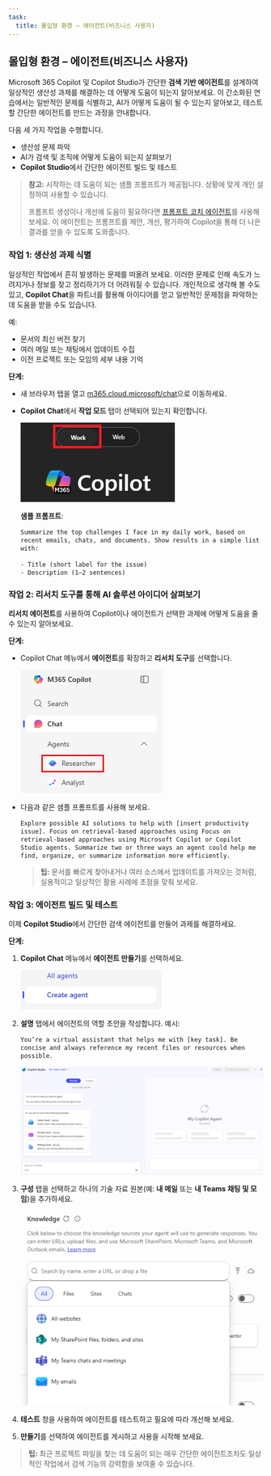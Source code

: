 ```yaml
---
task:
  title: 몰입형 환경 – 에이전트(비즈니스 사용자)
---
```


## 몰입형 환경 – 에이전트(비즈니스 사용자)

Microsoft 365 Copilot 및 Copilot Studio가 간단한 **검색 기반 에이전트**를 설계하여 일상적인 생산성 과제를 해결하는 데 어떻게 도움이 되는지 알아보세요. 이 간소화된 연습에서는 일반적인 문제를 식별하고, AI가 어떻게 도움이 될 수 있는지 알아보고, 테스트할 간단한 에이전트를 만드는 과정을 안내합니다.  

다음 세 가지 작업을 수행합니다.

- 생산성 문제 파악  
- AI가 검색 및 조직에 어떻게 도움이 되는지 살펴보기  
- **Copilot Studio**에서 간단한 에이전트 빌드 및 테스트  

> **참고:** 시작하는 데 도움이 되는 샘플 프롬프트가 제공됩니다. 상황에 맞게 개인 설정하여 사용할 수 있습니다.  
>
> 프롬프트 생성이나 개선에 도움이 필요하다면 <a href="https://appsource.microsoft.com/en-us/product/office/WA200007578" target="_blank">프롬프트 코치 에이전트</a>를 사용해 보세요. 이 에이전트는 프롬프트를 제안, 개선, 평가하여 Copilot을 통해 더 나은 결과를 얻을 수 있도록 도와줍니다.

### 작업 1: 생산성 과제 식별  

일상적인 작업에서 흔히 발생하는 문제를 떠올려 보세요. 이러한 문제로 인해 속도가 느려지거나 정보를 찾고 정리하기가 더 어려워질 수 있습니다. 개인적으로 생각해 볼 수도 있고, **Copilot Chat**을 파트너를 활용해 아이디어를 얻고 일반적인 문제점을 파악하는 데 도움을 받을 수도 있습니다.

예:

- 문서의 최신 버전 찾기  
- 여러 메일 또는 채팅에서 업데이트 수집  
- 이전 프로젝트 또는 모임의 세부 내용 기억  

**단계:**  

- 새 브라우저 탭을 열고 [m365.cloud.microsoft/chat](https://m365.cloud.microsoft/chat)으로 이동하세요. 

- **Copilot Chat**에서 **작업 모드** 탭이 선택되어 있는지 확인합니다.  

   ![Copilot Chat의 작업 모드 탭을 보여 주는 스크린샷](../Prompts/Media/work-mode.png)  

    **샘플 프롬프트**:

    ```text
    Summarize the top challenges I face in my daily work, based on recent emails, chats, and documents. Show results in a simple list with: 
    
    - Title (short label for the issue) 
    - Description (1–2 sentences) 
    ```  

### 작업 2: 리서치 도구를 통해 AI 솔루션 아이디어 살펴보기  

**리서치 에이전트**를 사용하여 Copilot이나 에이전트가 선택한 과제에 어떻게 도움을 줄 수 있는지 알아보세요.

**단계:**  

- Copilot Chat 메뉴에서 **에이전트**를 확장하고 **리서치 도구**를 선택합니다.  

   ![M365 Copilot 메뉴에서 선택된 리서치 도구를 보여 주는 스크린샷](../Prompts/Media/researcher.png)  

- 다음과 같은 샘플 프롬프트를 사용해 보세요.  

   ```text
   Explore possible AI solutions to help with [insert productivity issue]. Focus on retrieval-based approaches using Focus on retrieval-based approaches using Microsoft Copilot or Copilot Studio agents. Summarize two or three ways an agent could help me find, organize, or summarize information more efficiently.
   ```  

    > **팁:** 문서를 빠르게 찾아내거나 여러 소스에서 업데이트를 가져오는 것처럼, 실용적이고 일상적인 활용 사례에 초점을 맞춰 보세요.  

### 작업 3: 에이전트 빌드 및 테스트  

이제 **Copilot Studio**에서 간단한 검색 에이전트를 만들어 과제를 해결하세요.  

**단계:**  

1. **Copilot Chat** 메뉴에서 **에이전트 만들기**를 선택하세요.

   ![에이전트 만들기 링크를 보여 주는 스크린샷](../Prompts/Media/create-agent.png)  

1. **설명** 탭에서 에이전트의 역할 초안을 작성합니다. 예시:  

   ```text
   You’re a virtual assistant that helps me with [key task]. Be concise and always reference my recent files or resources when possible.
   ```  

   ![샘플 프롬프트가 채워진 에이전트 설명을 보여 주는 스크린샷](../Prompts/Media/create-agent-through-describe.png)  

1. **구성** 탭을 선택하고 하나의 기술 자료 원본(예: **내 메일** 또는 **내 Teams 채팅 및 모임**)을 추가하세요.

    ![에이전트 작성기의 기술 자료 원본 섹션을 보여 주는 스크린샷](../Prompts/Media/knowledge-sources.png)

1. **테스트** 창을 사용하여 에이전트를 테스트하고 필요에 따라 개선해 보세요.  
1. **만들기**를 선택하여 에이전트를 게시하고 사용을 시작해 보세요.  

> **팁:** 최근 프로젝트 파일을 찾는 데 도움이 되는 매우 간단한 에이전트조차도 일상적인 작업에서 검색 기능의 강력함을 보여줄 수 있습니다.
